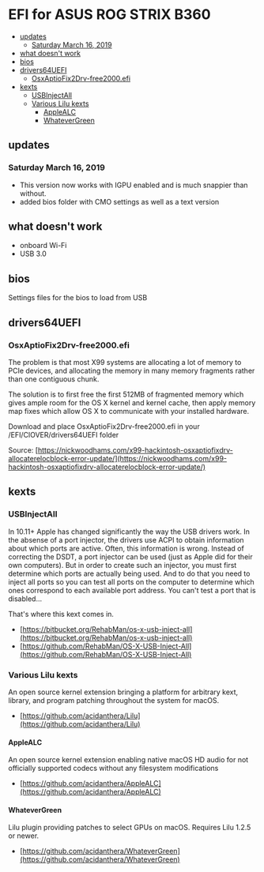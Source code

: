 # EFI for ASUS ROG STRIX B360

<!-- vim-markdown-toc GitLab -->

* [updates](#updates)
	* [Saturday March 16, 2019](#saturday-march-16-2019)
* [what doesn't work](#what-doesnt-work)
* [bios](#bios)
* [drivers64UEFI](#drivers64uefi)
	* [OsxAptioFix2Drv-free2000.efi](#osxaptiofix2drv-free2000efi)
* [kexts](#kexts)
	* [USBInjectAll](#usbinjectall)
	* [Various Lilu kexts](#various-lilu-kexts)
		* [AppleALC](#applealc)
		* [WhateverGreen](#whatevergreen)

<!-- vim-markdown-toc -->


## updates

### Saturday March 16, 2019

* This version now works with IGPU enabled and is much snappier than without.
* added bios folder with CMO settings as well as a text version

## what doesn't work

* onboard Wi-Fi
* USB 3.0

## bios

Settings files for the bios to load from USB

## drivers64UEFI

### OsxAptioFix2Drv-free2000.efi

The problem is that most X99 systems are allocating a lot of memory to PCIe
devices, and allocating the memory in many memory fragments rather than one
contiguous chunk.

The solution is to first free the first 512MB of fragmented memory which gives
ample room for the OS X kernel and kernel cache, then apply memory map fixes
which allow OS X to communicate with your installed hardware.

Download and place OsxAptioFix2Drv-free2000.efi in your /EFI/ClOVER/drivers64UEFI folder

Source: [https://nickwoodhams.com/x99-hackintosh-osxaptiofixdrv-allocaterelocblock-error-update/](https://nickwoodhams.com/x99-hackintosh-osxaptiofixdrv-allocaterelocblock-error-update/)

## kexts

### USBInjectAll

In 10.11+ Apple has changed significantly the way the USB drivers work. In the
absense of a port injector, the drivers use ACPI to obtain information about
which ports are active. Often, this information is wrong. Instead of correcting
the DSDT, a port injector can be used (just as Apple did for their own
computers). But in order to create such an injector, you must first determine
which ports are actually being used. And to do that you need to inject all
ports so you can test all ports on the computer to determine which ones
correspond to each available port address. You can't test a port that is
disabled...

That's where this kext comes in.

* [https://bitbucket.org/RehabMan/os-x-usb-inject-all](https://bitbucket.org/RehabMan/os-x-usb-inject-all)
* [https://github.com/RehabMan/OS-X-USB-Inject-All](https://github.com/RehabMan/OS-X-USB-Inject-All)



### Various Lilu kexts

An open source kernel extension bringing a platform for arbitrary kext,
library, and program patching throughout the system for macOS.

* [https://github.com/acidanthera/Lilu](https://github.com/acidanthera/Lilu)


#### AppleALC

An open source kernel extension enabling native macOS HD audio for not
officially supported codecs without any filesystem modifications

* [https://github.com/acidanthera/AppleALC](https://github.com/acidanthera/AppleALC)


#### WhateverGreen

Lilu plugin providing patches to select GPUs on macOS. Requires Lilu 1.2.5 or
newer.

* [https://github.com/acidanthera/WhateverGreen](https://github.com/acidanthera/WhateverGreen)
